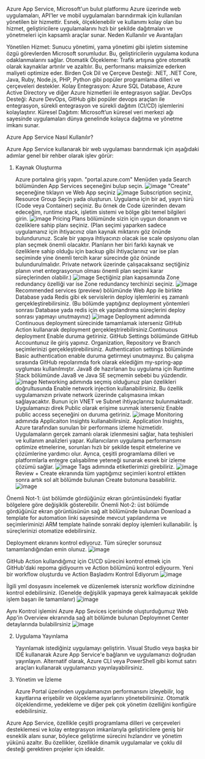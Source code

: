 Azure App Service, Microsoft'un bulut platformu Azure üzerinde web uygulamaları, API'ler ve mobil uygulamaları barındırmak için kullanılan yönetilen bir hizmettir. Esnek, ölçeklenebilir ve kullanımı kolay olan bu hizmet, geliştiricilere uygulamalarını hızlı bir şekilde dağıtmaları ve yönetmeleri için kapsamlı araçlar sunar.
Neden Kullanılır ve Avantajları

  Yönetilen Hizmet: Sunucu yönetimi, yama yönetimi gibi işletim sistemine özgü görevlerden Microsoft sorumludur. Bu, geliştiricilerin uygulama koduna odaklanmalarını sağlar.
  Otomatik Ölçekleme: Trafik artışına göre otomatik olarak kaynaklar artırılır ve azaltılır. Bu, performansı maksimize ederken maliyeti optimize eder.
  Birden Çok Dil ve Çerçeve Desteği: .NET, .NET Core, Java, Ruby, Node.js, PHP, Python gibi popüler programlama dilleri ve çerçeveleri destekler.
  Kolay Entegrasyon: Azure SQL Database, Azure Active Directory ve diğer Azure hizmetleri ile entegrasyon sağlar.
  DevOps Desteği: Azure DevOps, GitHub gibi popüler devops araçları ile entegrasyon, sürekli entegrasyon ve sürekli dağıtım (CI/CD) işlemlerini kolaylaştırır.
  Küresel Dağıtım: Microsoft’un küresel veri merkezi ağı sayesinde uygulamaları dünya genelinde kolayca dağıtma ve yönetme imkanı sunar.

Azure App Service Nasıl Kullanılır?

Azure App Service kullanarak bir web uygulaması barındırmak için aşağıdaki adımlar genel bir rehber olarak işlev görür:
1. Kaynak Oluşturma

   Azure portalına giriş yapın. "portal.azure.com" 
   Menüden yada Search bölümünden App Services seçeneğini bulup seçin.
   ![image](https://github.com/EmreOzanMemis/AzureAppServices/assets/63871298/f05d280e-08b8-4830-864d-8d5b2cd93c2e)
   "Create" seçeneğine tıklayın ve Web App seçiniz
   ![image](https://github.com/EmreOzanMemis/AzureAppServices/assets/63871298/5b618e5c-1e8a-4aec-b123-dd7a7897d045)
   Subscription seçiniz, Resource Group Seçin yada oluşturun. Uygulama için bir ad, yayın türü (Code veya Container) seçiniz. Bu örnek de Code üzerinden devam edeceğim, runtime stack, işletim sistemi ve bölge gibi temel bilgileri girin.
   ![image](https://github.com/EmreOzanMemis/AzureAppServices/assets/63871298/5cc40f68-f9b8-4480-96c6-9443ed3ddac3)
   Pricing Plans bölümünde sizin için uygun donanım ve özeliklere sahip planı seçiniz. (Plan seçimi yaparken sadece uygulamanız için ihtiyacınız olan kaynak miktarını göz önünde bulundurunuz. Scale bir yapıya ihtiyacınzı olacak ise scale opsiyonu olan plan seçmek önemli olacaktır. Planların her biri farklı kaynak ve özeliklere sahip olduğu için backup gibi ihtiyaçlarınız var ise plan seçiminde yine önemli tercih karar sürecinde göz önünde bulundurulmalıdır. Private network üzerinde çalışacaksanız seçtiğiniz planın vnet entegrasyonun olması önemli plan seçimi karar süreçlerinden olabilir.)
   ![image](https://github.com/EmreOzanMemis/AzureAppServices/assets/63871298/921c3d22-6a47-493e-a9da-433844c9d660)
   Seçtiğiniz plan kapsamında Zone redundancy özelliği var ise Zone redundancy terchinizi seçiniz.
   ![image](https://github.com/EmreOzanMemis/AzureAppServices/assets/63871298/fe1dd037-437d-4655-9ce0-d0c98a33446c)
   Recommended services (preview) bölümünde Web App ile birlikte Database yada Redis gibi ek servislerin deploy işlemlerini eş zamanlı gerçekleştirebilirsiniz. (Bu bölümde yaptığınız deployment yöntemleri sonrası Database yada redis için ek yapılandrıma süreçlerini deploy sonrası yapmayı unutmayınız)
   ![image](https://github.com/EmreOzanMemis/AzureAppServices/assets/63871298/16abf975-94ae-4878-8cb3-197aab091ab1)
   Deployment adımında Continuous deployment sürecinide tamamlamak isterseniz GitHub Action kullanarak deployment gerçekleştrirebilirsiniz.Continuous deployment Enable duruma getiriniz. GitHub Settings bölümünde GitHub Accountunuz ile giriş yapınız. Organization, Repository ve Branch seçimlerinizi gerçekleştirebilirsiniz. Authentication settings bölümünde Basic authentication enable duruma getirmeyi unutmayınız.
   Bu çalışma sırasında GitHub repolarımda fork olarak eklediğim my-spring-app uygluması kullanılmıştır. Java8 de hazırlanan bu uygulama için Runtime Stack bölümünde Java8 ve Java SE seçmemin sebebi bu yüzdendir.  
   ![image](https://github.com/EmreOzanMemis/AzureAppServices/assets/63871298/c53d25e0-3344-406f-8f6e-d6b2fcaa6e40)
   Networking adımında seçmiş olduğunuz plan özelikleri doğrultusunda Enable network injection kullanabilirsiniz. Bu özellik uygulamanızın private network üzerinde çalışmasına imkan sağlayacaktır. Bunun için VNET ve Subnet ihtiyaçlarınız bulunmaktaıdr. Uygulamanızı direk Public olarak erişime sunmak isterseniz Enable public access seçeneğini on duruma getiriniz.
   ![image](https://github.com/EmreOzanMemis/AzureAppServices/assets/63871298/df8987de-0284-4506-ae10-cbe2c8fd88d9)
   Monitoring adımında Applicaiton Insights kullanabilirsiniz. Application Insights, Azure tarafından sunulan bir performans izleme hizmetidir. Uygulamaların gerçek zamanlı olarak izlenmesini sağlar, hata teşhisleri ve kullanım analizleri yapar. Kullanıcıların uygulama performansını optimize etmelerine, sorunları hızlı bir şekilde tespit etmelerine ve çözümlerine yardımcı olur. Ayrıca, çeşitli programlama dilleri ve platformlarla entegre çalışabilme yeteneği sunarak esnek bir izleme çözümü sağlar.
   ![image](https://github.com/EmreOzanMemis/AzureAppServices/assets/63871298/289b9f54-65e9-4129-8ce5-d2c94cd04027)
   Tags adımında etiketlerimizi girebiliriz.
   ![image](https://github.com/EmreOzanMemis/AzureAppServices/assets/63871298/316cb5a7-7def-4e42-a8d7-311650fc19f7)
   Review + Create ekranında tüm yaptığımız seçimleri kontrol ettikten sonra artık sol alt bölümde bulunan Create butonuna basabiliriz.
   ![image](https://github.com/EmreOzanMemis/AzureAppServices/assets/63871298/be000e8e-6ea8-434a-9614-9e9cf55bde0f)

Önemli Not-1: üst bölümde gördüğünüz ekran görüntüsündeki fiyatlar bölgelere göre değişiklik gösterebilir.
Önemli Not-2: üst bölümde gördüğünüz ekran görüntüsünün sağ alt bölümünde bulunan Download a template for automation linki sayesinde mevcut yapılandırma ve seçimleriminizi ARM template halinde sonraki deploy işlemleri kullanabilir. İş süreçlerinizi otomatize edebilirsiniz. 

   Deployment ekranını kontrol ediyoruz. Tüm süreçler sorunsuz tamamlandığından emin olunuz.
   ![image](https://github.com/EmreOzanMemis/AzureAppServices/assets/63871298/de622bea-60b5-4d47-9028-31030d3f289e)

   GitHub Action kullandığımız için CI/CD sürecini kontrol etmek için GitHub'daki repoma gidiyourm ve Action bölümünü kontrol ediyourm. Yeni bir workflow oluşturdu ve Action Başladımı Kontrol Ediyorum
   ![image](https://github.com/EmreOzanMemis/AzureAppServices/assets/63871298/8c2a0547-056b-4710-ab54-860a51daae49)

   İlgili yml dosyasını incelemek ve düzenlemek istersniz workflow dizinindne kontrol edebilirsiniz. (Genelde değişiklik yapmaya gerek kalmayacak şekilde işlem başarı ile tamamlanır)
   ![image](https://github.com/user-attachments/assets/69570686-f395-47cc-80b4-86f276a84daa)


   Aynı Kontrol işlemini Azure App Sevices içerisinde oluşturduğumuz Web App'in Overview ekranında sağ alt bölümde bulunan Deploymnet Center detaylarında bulabilirsiniz
   ![image](https://github.com/EmreOzanMemis/AzureAppServices/assets/63871298/bf665759-51a5-4c20-9325-febd4bae8266)


2. Uygulama Yayınlama

   Yayınlamak istediğiniz uygulamayı geliştirin.
   Visual Studio veya başka bir IDE kullanarak Azure App Service'e bağlanın ve uygulamanızı doğrudan yayınlayın.
   Alternatif olarak, Azure CLI veya PowerShell gibi komut satırı araçları kullanarak uygulamanızı yayınlayabilirsiniz.

3. Yönetim ve İzleme

   Azure Portal üzerinden uygulamanızın performansını izleyebilir, log kayıtlarına erişebilir ve ölçekleme ayarlarını yönetebilirsiniz.
   Otomatik ölçeklendirme, yedekleme ve diğer pek çok yönetim özelliğini konfigüre edebilirsiniz.

Azure App Service, özellikle çeşitli programlama dilleri ve çerçeveleri desteklemesi ve kolay entegrasyon imkanlarıyla geliştiricilere geniş bir esneklik alanı sunar, böylece geliştirme sürecini hızlandırır ve yönetim yükünü azaltır. Bu özellikler, özellikle dinamik uygulamalar ve çoklu dil desteği gerektiren projeler için idealdir.
